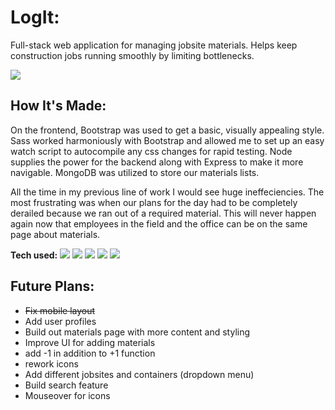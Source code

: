 

# LogIt: <a target="_blank" href="" ></a> 
Full-stack web application for managing jobsite materials. Helps keep construction jobs running smoothly by limiting bottlenecks.


<img src=https://user-images.githubusercontent.com/97787737/175576763-2f60f671-129d-4630-b9f7-e0d7999cc5ff.png>


## How It's Made:
On the frontend, Bootstrap was used to get a basic, visually appealing style.  Sass worked harmoniously with Bootstrap and allowed me to set up an easy watch script to autocompile any css changes for rapid testing.  Node supplies the power for the backend along with Express to make it more navigable.  MongoDB was utilized to store our materials lists.

All the time in my previous line of work I would see huge ineffeciencies.  The most frustrating was when our plans for the day had to be completely derailed because we ran out of a required material.  This will never happen again now that employees in the field and the office can be on the same page about materials.

**Tech used:** 
    <img src="https://img.shields.io/static/v1?label=|&message=SASS&color=2b625f&style=plastic&logo=sass"/>
    <img src="https://img.shields.io/static/v1?label=|&message=BOOTSTRAP&color=316c5e&style=plastic&logo=bootstrap"/>
    <img src="https://img.shields.io/static/v1?label=|&message=NODE.JS&color=43853D&style=plastic&logo=Node.js"/>
    <img src="https://img.shields.io/static/v1?label=|&message=EXPRESS&color=bbb111&style=plastic&logo=express"/>
    <img src="https://img.shields.io/static/v1?label=|&message=MONGO-DB&color=cdd148&style=plastic&logo=mongodb"/>
    


## Future Plans:

- ~~Fix mobile layout~~
- Add user profiles
- Build out materials page with more content and styling
- Improve UI for adding materials
-   add -1 in addition to +1 function
-   rework icons
- Add different jobsites and containers (dropdown menu)
- Build search feature
- Mouseover for icons
